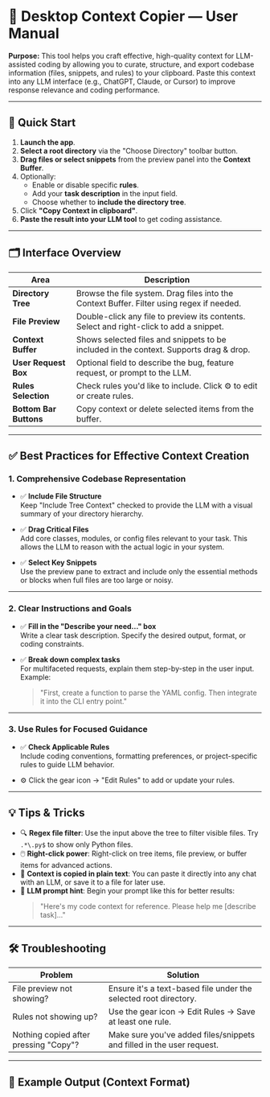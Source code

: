 # 📘 Desktop Context Copier — User Manual

**Purpose:** This tool helps you craft effective, high-quality context for LLM-assisted coding by allowing you to curate, structure, and export codebase information (files, snippets, and rules) to your clipboard. Paste this context into any LLM interface (e.g., ChatGPT, Claude, or Cursor) to improve response relevance and coding performance.

---

## 🚀 Quick Start

1. **Launch the app**.
2. **Select a root directory** via the "Choose Directory" toolbar button.
3. **Drag files or select snippets** from the preview panel into the **Context Buffer**.
4. Optionally:
   - Enable or disable specific **rules**.
   - Add your **task description** in the input field.
   - Choose whether to **include the directory tree**.
5. Click **"Copy Context in clipboard"**.
6. **Paste the result into your LLM tool** to get coding assistance.

---

## 🗂 Interface Overview

| Area                   | Description                                                                                      |
|------------------------|--------------------------------------------------------------------------------------------------|
| **Directory Tree**     | Browse the file system. Drag files into the Context Buffer. Filter using regex if needed.       |
| **File Preview**       | Double-click any file to preview its contents. Select and right-click to add a snippet.         |
| **Context Buffer**     | Shows selected files and snippets to be included in the context. Supports drag & drop.          |
| **User Request Box**   | Optional field to describe the bug, feature request, or prompt to the LLM.                      |
| **Rules Selection**    | Check rules you'd like to include. Click ⚙️ to edit or create rules.                             |
| **Bottom Bar Buttons** | Copy context or delete selected items from the buffer.                                           |

---

## ✅ Best Practices for Effective Context Creation

### 1. **Comprehensive Codebase Representation**

- ✅ **Include File Structure**  
  Keep "Include Tree Context" checked to provide the LLM with a visual summary of your directory hierarchy.

- ✅ **Drag Critical Files**  
  Add core classes, modules, or config files relevant to your task. This allows the LLM to reason with the actual logic in your system.

- ✅ **Select Key Snippets**  
  Use the preview pane to extract and include only the essential methods or blocks when full files are too large or noisy.

---

### 2. **Clear Instructions and Goals**

- ✅ **Fill in the "Describe your need..." box**  
  Write a clear task description. Specify the desired output, format, or coding constraints.

- ✅ **Break down complex tasks**  
  For multifaceted requests, explain them step-by-step in the user input. Example:
  > "First, create a function to parse the YAML config. Then integrate it into the CLI entry point."

---

### 3. **Use Rules for Focused Guidance**

- ✅ **Check Applicable Rules**  
  Include coding conventions, formatting preferences, or project-specific rules to guide LLM behavior.

- ⚙️ Click the gear icon → "Edit Rules" to add or update your rules.

---


## 💡 Tips & Tricks

- 🔍 **Regex file filter**: Use the input above the tree to filter visible files. Try `.*\.py$` to show only Python files.
- 🖱️ **Right-click power**: Right-click on tree items, file preview, or buffer items for advanced actions.
- 📎 **Context is copied in plain text**: You can paste it directly into any chat with an LLM, or save it to a file for later use.
- 🧠 **LLM prompt hint**: Begin your prompt like this for better results:  
  > "Here's my code context for reference. Please help me [describe task]..."

---

## 🛠️ Troubleshooting

| Problem                                | Solution                                                                 |
|----------------------------------------|--------------------------------------------------------------------------|
| File preview not showing?              | Ensure it's a text-based file under the selected root directory.         |
| Rules not showing up?                  | Use the gear icon → Edit Rules → Save at least one rule.                 |
| Nothing copied after pressing "Copy"?  | Make sure you've added files/snippets and filled in the user request.    |

---

## 🧾 Example Output (Context Format)

